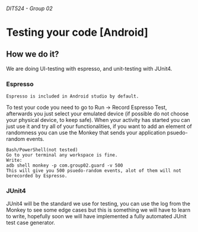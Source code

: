 ###### DIT524 - Group 02
# Testing your code [Android]
## How we do it?
We are doing UI-testing with espresso, and unit-testing with JUnit4.

### Espresso
    Espresso is included in Android studio by default.
To test your code you need to go to Run -> Record Espresso Test, afterwards you just select your emulated device (if possible do not choose your physical device, to keep safe). When your activity has started you can just use it and try all of your functionalities, if you want to add an element of randomness you can use the Monkey that sends your application psuedo-random events. 

    Bash/PowerShell(not tested)
    Go to your terminal any workspace is fine.
    Write:
    adb shell monkey -p com.group02.guard -v 500
    This will give you 500 psuedo-random events, alot of them will not berecorded by Espresso. 

### JUnit4
JUnit4 will be the standard we use for testing, you can use the log from the Monkey to see some edge cases but this is something we will have to learn to write, hopefully soon we will have implemented a fully automated JUnit test case generator. 
